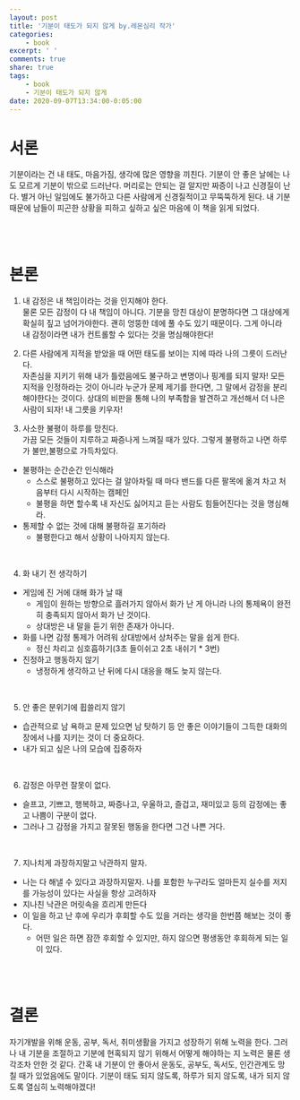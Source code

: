 ```yaml
---
layout: post
title: '기분이 태도가 되지 않게 by.레몬심리 작가'
categories:
    - book
excerpt: ' '
comments: true
share: true
tags:
    - book
    - 기분이 태도가 되지 않게
date: 2020-09-07T13:34:00-0:05:00
---
```


# 서론
기분이라는 건 내 태도, 마음가짐, 생각에 많은 영향을 끼친다. 기분이 안 좋은 날에는 나도 모르게 기분이 밖으로 드러난다. 머리로는 안되는 걸 알지만 짜증이 나고 신경질이 난다. 별거 아닌 일임에도 불가하고 다른 사람에게 신경질적이고 무뚝뚝하게 된다. 내 기분 때문에 남들이 피곤한 상황을 피하고 싶하고 싶은 마음에 이 책을 읽게 되었다.

<br><br>

# 본론
1. 내 감정은 내 책임이라는 것을 인지해야 한다.<br>
물론 모든 감정이 다 내 책임이 아니다. 기분을 망친 대상이 분명하다면 그 대상에게 확실히 짚고 넘어가야한다. 괜히 엉뚱한 데에 풀 수도 있기 때문이다. 그게 아니라 내 감정이라면 내가 컨트롤할 수 있다는 것을 명심해야한다!<br>

2. 다른 사람에게 지적을 받았을 때 어떤 태도를 보이는 지에 따라 나의 그릇이 드러난다.<br>
자존심을 지키기 위해 내가 틀렸음에도 불구하고 변명이나 핑계를 되지 말자! 모든 지적을 인정하라는 것이 아니라 누군가 문제 제기를 한다면, 그 말에서 감정을 분리해야한다는 것이다. 상대의 비판을 통해 나의 부족함을 발견하고 개선해서 더 나은 사람이 되자! 내 그릇을 키우자!<br>

3. 사소한 불평이 하루를 망친다.<br>
가끔 모든 것들이 지루하고 짜증나게 느껴질 때가 있다. 그렇게 불평하고 나면 하루가 불만,불평으로 가득차있다.<br>
- 불평하는 순간순간 인식해라
    - 스스로 불평하고 있다는 걸 알아차릴 때 마다 밴드를 다른 팔목에 옮겨 차고 처음부터 다시 시작하는 캠페인
    - 불평을 하면 할수록 내 자신도 싫어지고 듣는 사람도 힘들어진다는 것을 명심해라.
- 통제할 수 없는 것에 대해 불평하길 포기하라
    - 불평한다고 해서 상황이 나아지지 않는다.

<br>

4. 화 내기 전 생각하기
- 게임에 진 거에 대해 화가 날 때
    - 게임이 원하는 방향으로 흘러가지 않아서 화가 난 게 아니라 나의 통제욕이 완전히 충족되지 않아서 화가 난 것이다.
    - 상대방은 내 말을 듣기 위한 존재가 아니다.
- 화를 나면 감정 통제가 어려워 상대방에서 상처주는 말을 쉽게 한다.
    - 정신 차리고 심호흡하기(3초 들이쉬고 2초 내쉬기 * 3번)
- 진정하고 행동하지 않기
    - 냉정하게 생각하고 난 뒤에 다시 대응을 해도 늦지 않는다.

<br>

5. 안 좋은 분위기에 휩쓸리지 않기<br>
- 습관적으로 남 욕하고 문제 있으면 남 탓하기 등 안 좋은 이야기들이 그득한 대화의 장에서 나를 지키는 것이 더 중요하다.
- 내가 되고 싶은 나의 모습에 집중하자

<br>

6. 감정은 아무런 잘못이 없다.<br>
- 슬프고, 기쁘고, 행복하고, 짜증나고, 우울하고, 즐겁고, 재미있고 등의 감정에는 좋고 나쁨이 구분이 없다.
- 그러나 그 감정을 가지고 잘못된 행동을 한다면 그건 나쁜 거다.

<br>

7. 지나치게 과장하지말고 낙관하지 말자.<br>
- 나는 다 해낼 수 있다고 과장하지말자. 나를 포함한 누구라도 얼마든지 실수를 저지를 가능성이 있다는 사실을 항상 고려하자
- 지나친 낙관은 머릿속을 흐리게 만든다
- 이 일을 하고 난 후에 우리가 후회할 수도 있을 거라는 생각을 한번쯤 해보는 것이 좋다.
    - 어떤 일은 하면 잠깐 후회할 수 있지만, 하지 않으면 평생동안 후회하게 되는 일이 있다.

<br><br>

# 결론
자기개발을 위해 운동, 공부, 독서, 취미생활을 가지고 성장하기 위해 노력을 한다. 그러나 내 기분을 조절하고 기분에 현혹되지 않기 위해서 어떻게 해야하는 지 노력은 물론 생각조차 안한 것 같다. 간혹 내 기분이 안 좋아서 운동도, 공부도, 독서도, 인간관계도 망칠 때가 있었음에도 말이다. 기분이 태도 되지 않도록, 하루가 되지 않도록, 내가 되지 않도록 열심히 노력해야겠다!